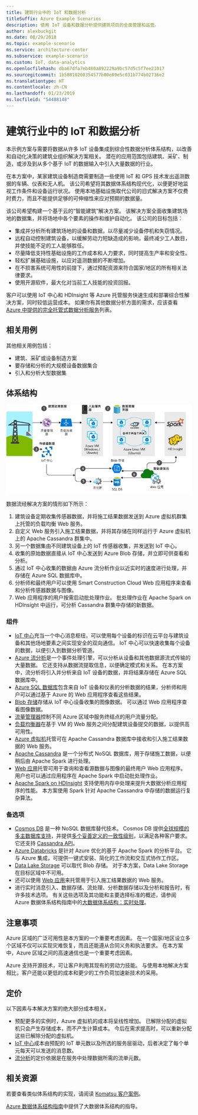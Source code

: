 ```yaml
---
title: 建筑行业中的 IoT 和数据分析
titleSuffix: Azure Example Scenarios
description: 使用 IoT 设备和数据分析提供建筑项目的全面管理和运营。
author: alexbuckgit
ms.date: 08/29/2018
ms.topic: example-scenario
ms.service: architecture-center
ms.subservice: example-scenario
ms.custom: IoT, data-analytics
ms.openlocfilehash: dba67dfa7eb480a892229a9bc57d5c5f7ee21017
ms.sourcegitcommit: 1b50810208354577b00e89e5c031b774b02736e2
ms.translationtype: HT
ms.contentlocale: zh-CN
ms.lasthandoff: 01/23/2019
ms.locfileid: "54488148"
---
```

# <a name="iot-and-data-analytics-in-the-construction-industry"></a>建筑行业中的 IoT 和数据分析

本示例方案与需要将数据从许多 IoT 设备集成到综合性数据分析体系结构，以改善和自动化决策的建筑业组织解决方案相关。 潜在的应用范围包括建筑、采矿、制造，或涉及到从多个基于 IoT 的数据输入中引入大量数据的行业。

在本方案中，某家建筑设备制造商需要制造一些使用 IoT 和 GPS 技术发出遥测数据的车辆、仪表和无人机。 该公司希望将其数据体系结构现代化，以便更好地监视工作条件和设备运行状况。 使用本地基础设施取代公司的旧式解决方案不仅费时费力，而且不能提供足够的可伸缩性来应对预期的数据量。

该公司希望构建一个基于云的“智能建筑”解决方案。 该解决方案全面收集建筑场地的数据集，并将场地中各个要素的操作和维护自动化。 该公司的目标包括：

- 集成并分析所有建筑场地的设备和数据，以尽量减少设备停机和失窃情况。
- 远程自动控制建筑设备，以缓解劳动力短缺造成的影响，最终减少工人数目，并使技能不足的工人能够胜任。
- 尽量降低支持性基础设施的工作成本和人力要求，同时提高生产率和安全性。
- 轻松扩展基础设施，以应对遥测数据的不断增加。
- 在不损害系统可用性的前提下，通过预配资源来符合国家/地区的所有相关法律要求。
- 使用开源软件，最大化对当前工人技能的投资回报。

客户可以使用 IoT 中心和 HDInsight 等 Azure 托管服务快速生成和部署综合性解决方案，同时较低运营成本。 如果你有其他数据分析方面的需求，应该查看 [Azure 中提供的完全托管式数据分析服务][product-category]列表。

## <a name="relevant-use-cases"></a>相关用例

其他相关用例包括：

- 建筑、采矿或设备制造方案
- 要存储和分析的大规模设备数据集合
- 引入和分析大型数据集

## <a name="architecture"></a>体系结构

![建筑行业中 IoT 和数据分析的体系结构][architecture]

数据流经解决方案的情形如下所示：

1. 建筑设备定期收集传感器数据，并将施工结果数据发送到 Azure 虚拟机群集上托管的负载均衡 Web 服务。
2. 自定义 Web 服务引入施工结果数据，并将其存储在同样运行于 Azure 虚拟机上的 Apache Cassandra 群集中。
3. 另一个数据集由不同建筑设备上的 IoT 传感器收集，并发送到 IoT 中心。
4. 收集的原始数据直接从 IoT 中心发送到 Azure Blob 存储，并立即可供查看和分析。
5. 通过 IoT 中心收集的数据由 Azure 流分析作业以近实时的速度进行处理，并存储在 Azure SQL 数据库中。
6. 分析师和最终用户可以使用 Smart Construction Cloud Web 应用程序来查看和分析传感器数据与图像。
7. Web 应用程序的用户按需启动批处理作业。 批处理作业在 Apache Spark on HDInsight 中运行，可分析 Cassandra 群集中存储的新数据。

### <a name="components"></a>组件

- [IoT 中心](/azure/iot-hub/about-iot-hub)充当一个中心消息枢纽，可以使用每个设备的标识在云平台与建筑设备和其他场地要素之间实现安全的双向通信。 IoT 中心可以快速收集每个设备的数据，以便引入到数据分析管道。
- [Azure 流分析](/azure/stream-analytics/stream-analytics-introduction)是一个事件处理引擎，可以分析从设备和其他数据源流式传输的大量数据。 它还支持从数据流提取信息，以便确定模式和关系。 在本方案中，流分析将引入并分析来自 IoT 设备的数据，并将结果存储在 Azure SQL 数据库中。
- [Azure SQL 数据库](/azure/sql-database/sql-database-technical-overview)包含来自 IoT 设备和仪表的分析数据的结果，分析师和用户可以通过基于 Azure 的 Web 应用程序查看这些结果。
- [Blob 存储](/azure/storage/blobs/storage-blobs-introduction)存储从 IoT 中心设备收集的图像数据。 可以通过 Web 应用程序查看图像数据。
- [流量管理器](/azure/traffic-manager/traffic-manager-overview)控制不同 Azure 区域中服务终结点的用户流量分配。
- [负载均衡器](/azure/load-balancer/load-balancer-overview)在基于 VM 的 Web 服务之间分配建筑设备提交的数据，以提供高可用性。
- [Azure 虚拟机](/azure/virtual-machines)托管可在 Apache Cassandra 数据库中接收和引入施工结果数据的 Web 服务。
- [Apache Cassandra](https://cassandra.apache.org) 是一个分布式 NoSQL 数据库，用于存储施工数据，以便稍后由 Apache Spark 进行处理。
- [Web 应用](/azure/app-service/app-service-web-overview)托管可用于查询和查看源数据与图像的最终用户 Web 应用程序。 用户也可以通过应用程序在 Apache Spark 中启动批处理作业。
- [Apache Spark on HDInsight](/azure/hdinsight/spark/apache-spark-overview) 支持使用内存中处理来提升大数据分析应用程序的性能。 本方案使用 Spark 针对 Apache Cassandra 中存储的数据运行复杂算法。

### <a name="alternatives"></a>备选项

- [Cosmos DB](/azure/cosmos-db/introduction) 是一种 NoSQL 数据库替代技术。 Cosmos DB 提供[全球规模的多主数据库支持](/azure/cosmos-db/multi-region-writers)，并提供[多个妥善定义的一致性级别](/azure/cosmos-db/consistency-levels)，以满足各种客户要求。 它还支持 [Cassandra API](/azure/cosmos-db/cassandra-introduction)。
- [Azure Databricks](/azure/azure-databricks/what-is-azure-databricks) 是针对 Azure 优化的基于 Apache Spark 的分析平台。 它与 Azure 集成，可提供一键式安装、简化的工作流和交互式协作工作区。
- [Data Lake Storage](/azure/storage/data-lake-storage) 可以取代 Blob 存储。 对于本方案，Data Lake Storage 在目标区域中不可用。
- 还可以使用 [Web 应用](/azure/app-service)来托管用于引入施工结果数据的 Web 服务。
- 进行实时消息引入、数据存储、流处理、分析数据存储以及分析和报告时，有许多技术选项。 有关这些选项及其功能和主要选择标准的概述，请参阅 Azure 数据体系结构指南中的[大数据体系结构：实时处理](/azure/architecture/data-guide/technology-choices/real-time-ingestion)。

## <a name="considerations"></a>注意事项

Azure 区域的广泛可用性是本方案的一个重要考虑因素。 在一个国家/地区设立多个区域不仅可以实现灾难恢复，而且还能遵从合同义务和执法要求。 在本方案中，Azure 区域之间的高速通信也是一个重要考虑因素。

Azure 支持开源技术，可让客户利用其现有的劳动力技能。 与使用本地解决方案相比，客户还能以更低的成本和更少的工作负荷加速新技术的采用。

## <a name="pricing"></a>定价

以下因素与本解决方案的绝大部分成本相关。

- 预配更多的实例时，Azure 虚拟机的成本将呈线性增加。 已解除分配的虚拟机只会产生存储成本，而不产生计算成本。 今后在需求提高时，可以重新分配这些已解除分配的虚拟机。
- [IoT 中心](https://azure.microsoft.com/pricing/details/iot-hub)成本由预配的 IoT 单元数以及所选的服务层驱动，后者决定了每个单元每天可以发送的消息数。
- [流分析](https://azure.microsoft.com/pricing/details/stream-analytics)的定价依据是在服务中处理数据所需的流单元数。

## <a name="related-resources"></a>相关资源

若要查看类似体系结构的实现，请阅读 [Komatsu 客户案例][customer-story]。

[Azure 数据体系结构指南](/azure/architecture/data-guide)中提供了大数据体系结构的指导。

<!-- links -->

[product-category]: https://azure.microsoft.com/product-categories/analytics/
[customer-site]: https://home.komatsu/en/
[customer-story]: https://customers.microsoft.com/story/komatsu-manufacturing-azure-iot-hub-japan
[architecture]: ./media/architecture-big-data-with-iot.png
